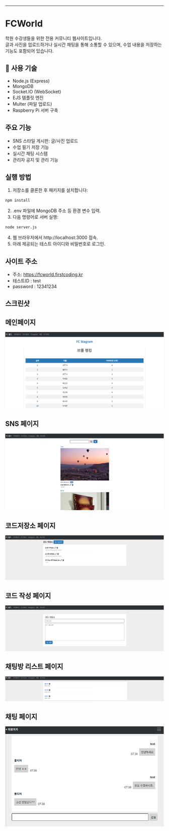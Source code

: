 ---
# FCWorld

학원 수강생들을 위한 전용 커뮤니티 웹사이트입니다.  
글과 사진을 업로드하거나 실시간 채팅을 통해 소통할 수 있으며, 수업 내용을 저장하는 기능도 포함되어 있습니다.

## 🔧 사용 기술

- Node.js (Express)
- MongoDB
- Socket.IO (WebSocket)
- EJS 템플릿 엔진
- Multer (파일 업로드)
- Raspberry Pi 서버 구축

## 주요 기능

- SNS 스타일 게시판: 글/사진 업로드
- 수업 필기 저장 기능
- 실시간 채팅 시스템
- 관리자 공지 및 관리 기능

## 실행 방법

1. 저장소를 클론한 후 패키지를 설치합니다:

```bash
npm install
```
2. .env 파일에 MongoDB 주소 등 환경 변수 입력.
3. 다음 명령어로 서버 실행:
```bash
node server.js
```
4. 웹 브라우저에서 http://localhost:3000 접속.
5. 아래 제공되는 테스트 아이디와 비밀번호로 로그인.

## 사이트 주소
- 주소: https://fcworld.firstcoding.kr
- 테스트ID : test
- password : 12341234

## 스크린샷
## 메인페이지
![화면 예시](screenshots/1.메인페이지.PNG)

## SNS 페이지
![화면 예시](screenshots/2.SNS페이지.PNG)

## 코드저장소 페이지
![화면 예시](screenshots/3.코드저장소페이지.PNG)

## 코드 작성 페이지
![화면 예시](screenshots/4.코드저장소작성페이지.PNG)

## 채팅방 리스트 페이지
![화면 예시](screenshots/5.채팅방리스트페이지.PNG)

## 채팅 페이지
![화면 예시](screenshots/6.채팅작성페이지.PNG)
